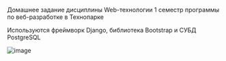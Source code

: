 Домашнее задание дисциплины Web-технологии 
1 семестр программы по веб-разработке в Технопарке

Используются фреймворк Django, библиотека Bootstrap и СУБД PostgreSQL

![image](https://github.com/vovasvl/askme_svetlakov/assets/57331238/cd1ca0ed-b036-4200-958e-8bf3a9b26420)
